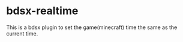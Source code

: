 # bdsx-realtime
This is a bdsx plugin to set the game(minecraft) time the same as the current time.
